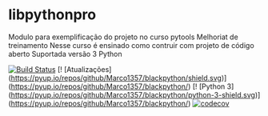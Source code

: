 # libpythonpro
Modulo para exemplificação do projeto no curso pytools
Melhoriat de treinamento
Nesse curso é ensinado como contruir com projeto de código aberto
Suportada versão 3 Python

[![Build Status](https://travis-ci.org/Marco1357/blackpython.svg?branch=master)](https://travis-ci.org/Marco1357/blackpython)
[! [Atualizações] (https://pyup.io/repos/github/Marco1357/blackpython/shield.svg)] (https://pyup.io/repos/github/Marco1357/blackpython/)
[! [Python 3] (https://pyup.io/repos/github/Marco1357/blackpython/python-3-shield.svg)] (https://pyup.io/repos/github/Marco1357/blackpython/)
[![codecov](https://codecov.io/gh/Marco1357/blackpython/branch/master/graph/badge.svg)](https://codecov.io/gh/Marco1357/blackpython)